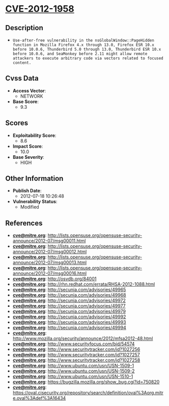 
# [CVE-2012-1958](http://lists.opensuse.org/opensuse-security-announce/2012-07/msg00011.html)

## Description

- `Use-after-free vulnerability in the nsGlobalWindow::PageHidden function in Mozilla Firefox 4.x through 13.0, Firefox ESR 10.x before 10.0.6, Thunderbird 5.0 through 13.0, Thunderbird ESR 10.x before 10.0.6, and SeaMonkey before 2.11 might allow remote attackers to execute arbitrary code via vectors related to focused content.`

## Cvss Data

- **Access Vector**:
  - NETWORK
- **Base Score**:
  - 9.3

## Scores

- **Exploitability Score**:
  - 8.6
- **Impact Score**:
  - 10.0
- **Base Severity**:
  - HIGH

## Other Information

- **Publish Date**:
  - 2012-07-18 10:26:48
- **Vulnerability Status**:
  - Modified

## References

- **cve@mitre.org**: http://lists.opensuse.org/opensuse-security-announce/2012-07/msg00011.html
- **cve@mitre.org**: http://lists.opensuse.org/opensuse-security-announce/2012-07/msg00012.html
- **cve@mitre.org**: http://lists.opensuse.org/opensuse-security-announce/2012-07/msg00013.html
- **cve@mitre.org**: http://lists.opensuse.org/opensuse-security-announce/2012-07/msg00016.html
- **cve@mitre.org**: http://osvdb.org/84001
- **cve@mitre.org**: http://rhn.redhat.com/errata/RHSA-2012-1088.html
- **cve@mitre.org**: http://secunia.com/advisories/49965
- **cve@mitre.org**: http://secunia.com/advisories/49968
- **cve@mitre.org**: http://secunia.com/advisories/49972
- **cve@mitre.org**: http://secunia.com/advisories/49977
- **cve@mitre.org**: http://secunia.com/advisories/49979
- **cve@mitre.org**: http://secunia.com/advisories/49992
- **cve@mitre.org**: http://secunia.com/advisories/49993
- **cve@mitre.org**: http://secunia.com/advisories/49994
- **cve@mitre.org**: http://www.mozilla.org/security/announce/2012/mfsa2012-48.html
- **cve@mitre.org**: http://www.securityfocus.com/bid/54574
- **cve@mitre.org**: http://www.securitytracker.com/id?1027256
- **cve@mitre.org**: http://www.securitytracker.com/id?1027257
- **cve@mitre.org**: http://www.securitytracker.com/id?1027258
- **cve@mitre.org**: http://www.ubuntu.com/usn/USN-1509-1
- **cve@mitre.org**: http://www.ubuntu.com/usn/USN-1509-2
- **cve@mitre.org**: http://www.ubuntu.com/usn/USN-1510-1
- **cve@mitre.org**: https://bugzilla.mozilla.org/show_bug.cgi?id=750820
- **cve@mitre.org**: https://oval.cisecurity.org/repository/search/definition/oval%3Aorg.mitre.oval%3Adef%3A16434
